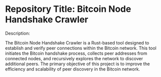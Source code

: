 # Repository Title: Bitcoin Node Handshake Crawler

Description:

The Bitcoin Node Handshake Crawler is a Rust-based tool designed to establish and verify peer connections within the Bitcoin network. This tool initiates the Bitcoin handshake process, collects peer addresses from connected nodes, and recursively explores the network to discover additional peers. The primary objective of this project is to improve the efficiency and scalability of peer discovery in the Bitcoin network.
